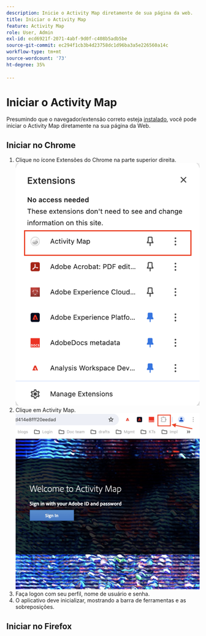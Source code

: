 ```yaml
---
description: Inicie o Activity Map diretamente de sua página da web.
title: Iniciar o Activity Map
feature: Activity Map
role: User, Admin
exl-id: ecd6921f-2071-4abf-9d0f-c408b5adb5be
source-git-commit: ec294f1cb3b4d23758dc1d96ba3a5e226560a14c
workflow-type: tm+mt
source-wordcount: '73'
ht-degree: 35%

---
```



# Iniciar o Activity Map

Presumindo que o navegador/extensão correto esteja [instalado](/help/analyze/activity-map/activitymap-getting-started/activitymap-install.md), você pode iniciar o Activity Map diretamente na sua página da Web.

## Iniciar no Chrome

1. Clique no ícone Extensões do Chrome na parte superior direita.
   ![extensão do Activity Map](assets/chrome2.png)
1. Clique em Activity Map.
   ![Inicializar o Activity Map](assets/chrome3.png)
1. Faça logon com seu perfil, nome de usuário e senha.
1. O aplicativo deve inicializar, mostrando a barra de ferramentas e as sobreposições.

## Iniciar no Firefox



